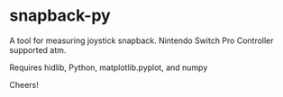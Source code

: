 # snapback-py
A tool for measuring joystick snapback. Nintendo Switch Pro Controller supported atm.

Requires hidlib, Python, matplotlib.pyplot, and numpy

Cheers!
